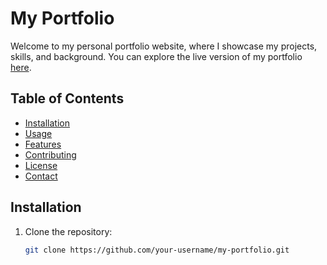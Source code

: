 # My Portfolio

Welcome to my personal portfolio website, where I showcase my projects, skills, and background. You can explore the live version of my portfolio [here](https://my-portfolio-mauve-one.vercel.app/).

## Table of Contents

- [Installation](#installation)
- [Usage](#usage)
- [Features](#features)
- [Contributing](#contributing)
- [License](#license)
- [Contact](#contact)

## Installation

1. Clone the repository:
   ```bash
   git clone https://github.com/your-username/my-portfolio.git
